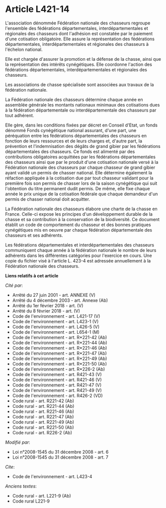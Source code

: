 # Article L421-14

L'association dénommée Fédération nationale des chasseurs regroupe l'ensemble des fédérations départementales,
interdépartementales et régionales des chasseurs dont l'adhésion est constatée par le paiement d'une cotisation obligatoire.
Elle assure la représentation des fédérations départementales, interdépartementales et régionales des chasseurs à l'échelon
national. 

Elle est chargée d'assurer la promotion et la défense de la chasse, ainsi que la représentation des intérêts cynégétiques.
Elle coordonne l'action des fédérations départementales, interdépartementales et régionales des chasseurs. 

Les associations de chasse spécialisée sont associées aux travaux de la fédération nationale. 

La Fédération nationale des chasseurs détermine chaque année en assemblée générale les montants nationaux minimaux des
cotisations dues à la fédération départementale ou interdépartementale des chasseurs par tout adhérent. 

Elle gère, dans les conditions fixées par décret en Conseil d'Etat, un fonds dénommé Fonds cynégétique national assurant,
d'une part, une péréquation entre les fédérations départementales des chasseurs en fonction de leurs ressources et de leurs
charges et, d'autre part, la prévention et l'indemnisation des dégâts de grand gibier par les fédérations départementales des
chasseurs. Ce fonds est alimenté par des contributions obligatoires acquittées par les fédérations départementales des
chasseurs ainsi que par le produit d'une cotisation nationale versé à la Fédération nationale des chasseurs par chaque
chasseur de grand gibier ayant validé un permis de chasser national. Elle détermine également la réfaction appliquée à la
cotisation due par tout chasseur validant pour la première fois son permis de chasser lors de la saison cynégétique qui suit
l'obtention du titre permanent dudit permis. De même, elle fixe chaque année le prix unique de la cotisation fédérale que
chaque demandeur d'un permis de chasser national doit acquitter.

La Fédération nationale des chasseurs élabore une charte de la chasse en France. Celle-ci expose les principes d'un
développement durable de la chasse et sa contribution à la conservation de la biodiversité. Ce document établit un code de
comportement du chasseur et des bonnes pratiques cynégétiques mis en oeuvre par chaque fédération départementale des
chasseurs et ses adhérents. 

Les fédérations départementales et interdépartementales des chasseurs communiquent chaque année à la fédération nationale le
nombre de leurs adhérents dans les différentes catégories pour l'exercice en cours. Une copie du fichier visé à l'article L.
423-4 est adressée annuellement à la Fédération nationale des chasseurs.

**Liens relatifs à cet article**

_Cité par_:

  - Arrêté du 27 juin 2001 - art. ANNEXE (V)
  - Arrêté du 4 décembre 2003 - art. Annexe (Ab)
  - Arrêté du 1er février 2018 - art. (V)
  - Arrêté du 8 février 2018 - art. (V)
  - Code de l'environnement - art. L421-17 (V)
  - Code de l'environnement - art. L423-1 (V)
  - Code de l'environnement - art. L426-5 (V)
  - Code de l'environnement - art. L654-1 (M)
  - Code de l'environnement - art. R*221-42 (Ab)
  - Code de l'environnement - art. R*221-44 (Ab)
  - Code de l'environnement - art. R*221-46 (Ab)
  - Code de l'environnement - art. R*221-47 (Ab)
  - Code de l'environnement - art. R*221-49 (Ab)
  - Code de l'environnement - art. R*221-50 (Ab)
  - Code de l'environnement - art. R*226-2 (Ab)
  - Code de l'environnement - art. R421-43 (V)
  - Code de l'environnement - art. R421-46 (V)
  - Code de l'environnement - art. R421-47 (V)
  - Code de l'environnement - art. R421-49 (V)
  - Code de l'environnement - art. R426-2 (VD)
  - Code rural - art. R221-42 (Ab)
  - Code rural - art. R221-44 (Ab)
  - Code rural - art. R221-46 (Ab)
  - Code rural - art. R221-47 (Ab)
  - Code rural - art. R221-49 (Ab)
  - Code rural - art. R221-50 (Ab)
  - Code rural - art. R226-2 (Ab)

_Modifié par_:

  - Loi n°2008-1545 du 31 décembre 2008 - art. 6
  - Loi n°2008-1545 du 31 décembre 2008 - art. 7

_Cite_:

  - Code de l'environnement - art. L423-4

_Anciens textes_:

  - Code rural - art. L221-9 (Ab)
  - Code rural L221-9
